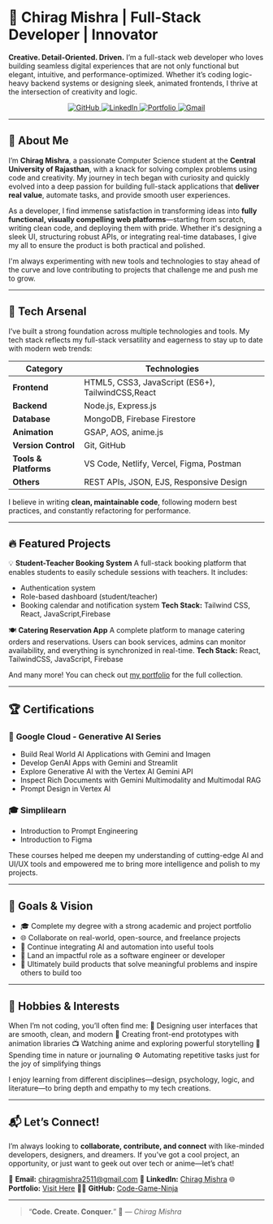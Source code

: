 # 🥷 Chirag Mishra | Full-Stack Developer | Innovator

**Creative. Detail-Oriented. Driven.**
I’m a full-stack web developer who loves building seamless digital experiences that are not only functional but elegant, intuitive, and performance-optimized. Whether it’s coding logic-heavy backend systems or designing sleek, animated frontends, I thrive at the intersection of creativity and logic.

<p align="center">
  <a href="https://github.com/Code-Game-Ninja">
    <img src="https://img.shields.io/badge/GitHub-181717?style=for-the-badge&logo=github&logoColor=white" alt="GitHub">
  </a>
  <a href="https://www.linkedin.com/in/chirag-mishra-14b128337">
    <img src="https://img.shields.io/badge/LinkedIn-0A66C2?style=for-the-badge&logo=linkedin&logoColor=white" alt="LinkedIn">
  </a>
  <a href="https://code-game-ninja.github.io/Personal-Portfolio/">
    <img src="https://img.shields.io/badge/Portfolio-D14836?style=for-the-badge&logo=google-chrome&logoColor=white" alt="Portfolio">
  </a>
  <a href="mailto:Chiragmishra2511@gmail.com">
    <img src="https://img.shields.io/badge/Gmail-EA4335?style=for-the-badge&logo=gmail&logoColor=white" alt="Gmail">
  </a>
</p>

---

## 👋 About Me

I’m **Chirag Mishra**, a passionate Computer Science student at the **Central University of Rajasthan**, with a knack for solving complex problems using code and creativity.
My journey in tech began with curiosity and quickly evolved into a deep passion for building full-stack applications that **deliver real value**, automate tasks, and provide smooth user experiences.

As a developer, I find immense satisfaction in transforming ideas into **fully functional, visually compelling web platforms**—starting from scratch, writing clean code, and deploying them with pride. Whether it's designing a sleek UI, structuring robust APIs, or integrating real-time databases, I give my all to ensure the product is both practical and polished.

I'm always experimenting with new tools and technologies to stay ahead of the curve and love contributing to projects that challenge me and push me to grow.

---

## 🚀 Tech Arsenal

I’ve built a strong foundation across multiple technologies and tools. My tech stack reflects my full-stack versatility and eagerness to stay up to date with modern web trends:

| **Category**          | **Technologies**                            |
| --------------------- | ------------------------------------------- |
| **Frontend**          | HTML5, CSS3, JavaScript (ES6+), TailwindCSS,React |
| **Backend**           | Node.js, Express.js                         |
| **Database**          | MongoDB, Firebase Firestore                 |
| **Animation**         | GSAP, AOS, anime.js                         |
| **Version Control**   | Git, GitHub                                 |
| **Tools & Platforms** | VS Code, Netlify, Vercel, Figma, Postman    |
| **Others**            | REST APIs, JSON, EJS, Responsive Design     |

I believe in writing **clean, maintainable code**, following modern best practices, and constantly refactoring for performance.

---

## 🔥 Featured Projects

💡 **Student-Teacher Booking System**
A full-stack booking platform that enables students to easily schedule sessions with teachers. It includes:

* Authentication system
* Role-based dashboard (student/teacher)
* Booking calendar and notification system
  **Tech Stack:** Tailwind CSS, React, JavaScript,Firebase

🍽️ **Catering Reservation App**
A complete platform to manage catering orders and reservations. Users can book services, admins can monitor availability, and everything is synchronized in real-time.
**Tech Stack:** React, TailwindCSS, JavaScript, Firebase

And many more! You can check out [my portfolio](https://code-game-ninja.github.io/Personal-Portfolio/) for the full collection.

---

## 🏆 Certifications

### 🧠 **Google Cloud - Generative AI Series**

* Build Real World AI Applications with Gemini and Imagen
* Develop GenAI Apps with Gemini and Streamlit
* Explore Generative AI with the Vertex AI Gemini API
* Inspect Rich Documents with Gemini Multimodality and Multimodal RAG
* Prompt Design in Vertex AI

### 🎓 **Simplilearn**

* Introduction to Prompt Engineering
* Introduction to Figma

These courses helped me deepen my understanding of cutting-edge AI and UI/UX tools and empowered me to bring more intelligence and polish to my projects.

---

## 🎯 Goals & Vision

* 🎓 Complete my degree with a strong academic and project portfolio
* 🌐 Collaborate on real-world, open-source, and freelance projects
* 🤖 Continue integrating AI and automation into useful tools
* 💼 Land an impactful role as a software engineer or developer
* 🚀 Ultimately build products that solve meaningful problems and inspire others to build too

---

## 🧩 Hobbies & Interests

When I’m not coding, you’ll often find me:
🌌 Designing user interfaces that are smooth, clean, and modern
🎨 Creating front-end prototypes with animation libraries
📺 Watching anime and exploring powerful storytelling
🌿 Spending time in nature or journaling
⚙️ Automating repetitive tasks just for the joy of simplifying things

I enjoy learning from different disciplines—design, psychology, logic, and literature—to bring depth and empathy to my tech creations.

---

## 📬 Let’s Connect!

I’m always looking to **collaborate, contribute, and connect** with like-minded developers, designers, and dreamers.
If you’ve got a cool project, an opportunity, or just want to geek out over tech or anime—let’s chat!

📧 **Email:** [chiragmishra2511@gmail.com](mailto:chiragmishra2511@gmail.com)
🔗 **LinkedIn:** [Chirag Mishra](https://www.linkedin.com/in/chirag-mishra-14b128337)
🌐 **Portfolio:** [Visit Here](https://code-game-ninja.github.io/Personal-Portfolio/)
👨‍💻 **GitHub:** [Code-Game-Ninja](https://github.com/Code-Game-Ninja)

---

> “**Code. Create. Conquer.**” 🚀
> *— Chirag Mishra*
